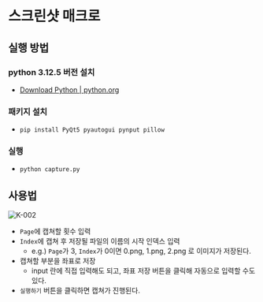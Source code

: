 # 스크린샷 매크로

## 실행 방법

### python 3.12.5 버전 설치
- [Download Python | python.org](https://www.python.org/downloads/)
### 패키지 설치
- `pip install PyQt5 pyautogui pynput pillow`

### 실행
- `python capture.py`

## 사용법
![K-002](https://github.com/user-attachments/assets/43331375-bce1-406e-88ab-8c35da273e7b)

- `Page`에 캡쳐할 횟수 입력
- `Index`에 캡쳐 후 저장될 파일의 이름의 시작 인덱스 입력
  - e.g.) `Page`가 3, `Index`가 0이면 0.png, 1.png, 2.png 로 이미지가 저장된다.
- 캡쳐할 부분을 좌표로 저장
  - input 란에 직접 입력해도 되고, 좌표 저장 버튼을 클릭해 자동으로 입력할 수도 있다.
- `실행하기` 버튼을 클릭하면 캡쳐가 진행된다.
